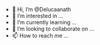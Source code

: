 - 👋 Hi, I’m @Delucaanath
- 👀 I’m interested in ...
- 🌱 I’m currently learning ...
- 💞️ I’m looking to collaborate on ...
- 📫 How to reach me ...

<!---
Delucaanath/Delucaanath is a ✨ special ✨ repository because its `README.md` (this file) appears on your GitHub profile.
You can click the Preview link to take a look at your changes.
--->
